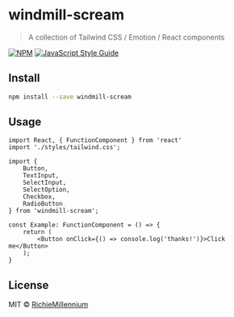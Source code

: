# windmill-scream

> A collection of Tailwind CSS / Emotion / React components

[![NPM](https://img.shields.io/npm/v/windmill-scream.svg)](https://www.npmjs.com/package/windmill-scream) [![JavaScript Style Guide](https://img.shields.io/badge/code_style-standard-brightgreen.svg)](https://standardjs.com)

## Install

```bash
npm install --save windmill-scream
```

## Usage

```tsx
import React, { FunctionComponent } from 'react'
import './styles/tailwind.css';

import {
    Button,
    TextInput,
    SelectInput,
    SelectOption,
    Checkbox,
    RadioButton
} from 'windmill-scream';

const Example: FunctionComponent = () => {
    return (
        <Button onClick={() => console.log('thanks!')}>Click me</Button>
    );
}
```

## License

MIT © [RichieMillennium](https://github.com/RichieMillennium)

